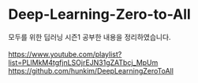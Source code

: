 # Deep-Learning-Zero-to-All <br>

모두를 위한 딥러닝 시즌1 공부한 내용을 정리하였습니다. <br><br>
https://www.youtube.com/playlist?list=PLlMkM4tgfjnLSOjrEJN31gZATbcj_MpUm <br>
https://github.com/hunkim/DeepLearningZeroToAll
